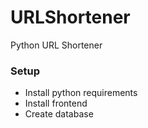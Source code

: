 # URLShortener
Python URL Shortener

### Setup
- Install python requirements
- Install frontend
- Create database

